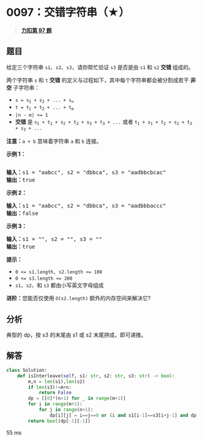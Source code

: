 # 0097：交错字符串（★）


> <u>**[力扣第 97 题](https://leetcode.cn/problems/interleaving-string/)**</u>

## 题目

<p>给定三个字符串 <code>s1</code>、<code>s2</code>、<code>s3</code>，请你帮忙验证 <code>s3</code> 是否是由 <code>s1</code> 和 <code>s2</code><em> </em><strong>交错 </strong>组成的。</p>

<p>两个字符串 <code>s</code> 和 <code>t</code> <strong>交错</strong> 的定义与过程如下，其中每个字符串都会被分割成若干 <strong>非空</strong> 子字符串：</p>

<ul>
<li><code>s = s<sub>1</sub> + s<sub>2</sub> + ... + s<sub>n</sub></code></li>
<li><code>t = t<sub>1</sub> + t<sub>2</sub> + ... + t<sub>m</sub></code></li>
<li><code>|n - m| &lt;= 1</code></li>
<li><strong>交错</strong> 是 <code>s<sub>1</sub> + t<sub>1</sub> + s<sub>2</sub> + t<sub>2</sub> + s<sub>3</sub> + t<sub>3</sub> + ...</code> 或者 <code>t<sub>1</sub> + s<sub>1</sub> + t<sub>2</sub> + s<sub>2</sub> + t<sub>3</sub> + s<sub>3</sub> + ...</code></li>
</ul>

<p><strong>注意：</strong><code>a + b</code> 意味着字符串 <code>a</code> 和 <code>b</code> 连接。</p>



<p><strong>示例 1：</strong></p>
<img alt="" src="https://assets.leetcode.com/uploads/2020/09/02/interleave.jpg" />
<pre>
<strong>输入：</strong>s1 = "aabcc", s2 = "dbbca", s3 = "aadbbcbcac"
<strong>输出：</strong>true
</pre>

<p><strong>示例 2：</strong></p>

<pre>
<strong>输入：</strong>s1 = "aabcc", s2 = "dbbca", s3 = "aadbbbaccc"
<strong>输出：</strong>false
</pre>

<p><strong>示例 3：</strong></p>

<pre>
<strong>输入：</strong>s1 = "", s2 = "", s3 = ""
<strong>输出：</strong>true
</pre>



<p><strong>提示：</strong></p>

<ul>
<li><code>0 &lt;= s1.length, s2.length &lt;= 100</code></li>
<li><code>0 &lt;= s3.length &lt;= 200</code></li>
<li><code>s1</code>、<code>s2</code>、和 <code>s3</code> 都由小写英文字母组成</li>
</ul>



<p><strong>进阶：</strong>您能否仅使用 <code>O(s2.length)</code> 额外的内存空间来解决它?</p>


## 分析

典型的 dp，按 s3 的末尾由 s1 或 s2 末尾拼成，即可递推。

## 解答

```python
class Solution:
    def isInterleave(self, s1: str, s2: str, s3: str) -> bool:
        m,n = len(s1),len(s2)
        if len(s3)!=m+n:
            return False
        dp = [[0]*(n+1) for _ in range(m+1)]
        for i in range(m+1):
            for j in range(n+1):
                dp[i][j] = i==j==0 or (i and s1[i-1]==s3[i+j-1] and dp[i-1][j]) or (j and s2[j-1]==s3[i+j-1] and dp[i][j-1])
        return bool(dp[-1][-1])
```
55 ms

